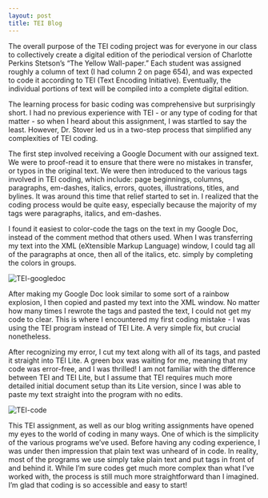 ```yaml
---
layout: post
title: TEI Blog
---
```


The overall purpose of the TEI coding project was for everyone in our class to collectively create a digital edition of the periodical version of Charlotte Perkins Stetson’s “The Yellow Wall-paper.”  Each student was assigned roughly a column of text (I had column 2 on page 654), and was expected to code it according to TEI (Text Encoding Initiative).  Eventually, the individual portions of text will be compiled into a complete digital edition.

The learning process for basic coding was comprehensive but surprisingly short.  I had no previous experience with TEI - or any type of coding for that matter - so when I heard about this assignment, I was startled to say the least.  However, Dr. Stover led us in a two-step process that simplified any complexities of TEI coding.

The first step involved receiving a Google Document with our assigned text.  We were to proof-read it to ensure that there were no mistakes in transfer, or typos in the original text.  We were then introduced to the various tags involved in TEI coding, which include: page beginnings, columns, paragraphs, em-dashes, italics, errors, quotes, illustrations, titles, and bylines.  It was around this time that relief started to set in.  I realized that the coding process would be quite easy, especially because the majority of my tags were paragraphs, italics, and em-dashes.

I found it easiest to color-code the tags on the text in my Google Doc, instead of the comment method that others used.  When I was transferring my text into the XML  (eXtensible Markup Language) window, I could tag all of the paragraphs at once, then all of the italics, etc. simply by completing the colors in groups.

![TEI-googledoc](skbiser23.github.io/skbiser23/images/TEI-googledoc.jpg)

After making my Google Doc look similar to some sort of a rainbow explosion, I then copied and pasted my text into the XML window.  No matter how many times I rewrote the tags and pasted the text, I could not get my code to clear.  This is where I encountered my first coding mistake - I was using the TEI program instead of TEI Lite.  A very simple fix, but crucial nonetheless.

After recognizing my error, I cut my text along with all of its tags, and pasted it straight into TEI Lite.  A green box was waiting for me, meaning that my code was error-free, and I was thrilled!  I am not familiar with the difference between TEI and TEI Lite, but I assume that TEI requires much more detailed initial document setup than its Lite version, since I was able to paste my text straight into the program with no edits.

![TEI-code](skbiser23.github.io/skbiser23/images/TEI-code.jpg)

This TEI assignment, as well as our blog writing assignments have opened my eyes to the world of coding in many ways.  One of which is the simplicity of the various programs we’ve used.  Before having any coding experience, I was under then impression that plain text was unheard of in code.  In reality, most of the programs we use simply take plain text and put tags in front of and behind it.  While I’m sure codes get much more complex than what I’ve worked with, the process is still much more straightforward than I imagined.  I’m glad that coding is so accessible and easy to start!
